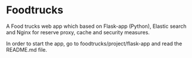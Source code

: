 # Foodtrucks
A Food trucks web app which based on Flask-app (Python),  Elastic search and Nginx for reserve proxy, cache and security measures.

In order to start the app, go to foodtrucks/project/flask-app and read the README.md file.
